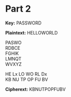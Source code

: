 # Part 2

**Key:** PASSWORD

**Plaintext:** HELLOWORLD

PASWO  
RDBCE  
FGHIK  
LMNQT  
WVXYZ  

HE Lx LO WO RL Dx  
KB NU TP OP FU BV

**Cipherext:** KBNUTPOPFUBV
